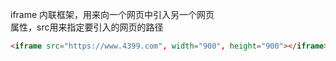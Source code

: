iframe 内联框架，用来向一个网页中引入另一个网页  
属性，src用来指定要引入的网页的路径  
```html
<iframe src="https://www.4399.com", width="900", height="900"></iframe>
```
